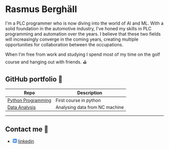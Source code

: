 # Rasmus Berghäll

I'm a PLC programmer who is now diving into the world of AI and ML. With a solid foundation in the automotive industry, I've honed my skills in PLC programming and automation over the years. I believe that these two fields will increasingly converge in the coming years, creating multiple opportunities for collaboration between the occupations.

When I'm free from work and studying I spend most of my time on the golf course and hanging out with friends. :golf:


## GitHub portfolio :briefcase:

| Repo | Description |
| ----------- | ----------- |
| [Python Programming][pyprog] | First course in python |
| [Data Analysis][data] | Analysing data from NC machine |

---


[pyprog]: https://github.com/Crudeerz/Python-Rasmus-Berghall
[data]: https://github.com/Crudeerz/DataAnalysis

## Contact me :iphone:
 - ![linkedIn icon](assets/linkedIn-icon.png) 
 [linkedin]

 [linkedin]:  https://www.linkedin.com/in/rasmus-berghall/



